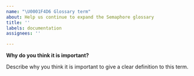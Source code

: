 ```yaml
---
name: "\U0001F4D6 Glossary term"
about: Help us continue to expand the Semaphore glossary
title: ''
labels: documentation
assignees: ''

---
```


<!-- Put your term in the issue title above -->

**Why do you think it is important?**

Describe why you think it is important to give a clear definition to this term.

